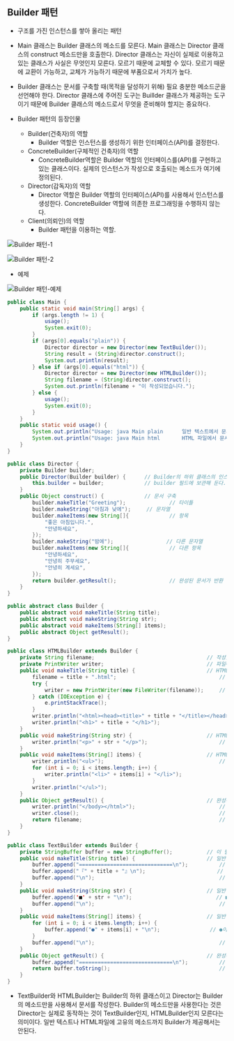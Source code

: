 Builder 패턴
------------

-	구조를 가진 인스턴스를 쌓아 올리는 패턴
-	Main 클래스는 Builder 클래스의 메소드를 모른다. Main 클래스는 Director 클래스의 construct 메소드만을 호출한다. Director 클래스는 자신이 실제로 이용하고 있는 클래스가 사실은 무엇인지 모른다. 모르기 때문에 교체할 수 있다. 모르기 때문에 교환이 가능하고, 교체가 가능하기 때문에 부품으로서 가치가 높다.
-	Builder 클래스는 문서를 구축할 때(목적을 달성하기 위해) 필요 충분한 메소드군을 선언해야 한다. Director 클래스에 주어진 도구는 Buillder 클래스가 제공하는 도구이기 때문에 Builder 클래스의 메소드로서 무엇을 준비해야 할지는 중요하다.

-	Builder 패턴의 등장인물

	-	Builder(건축자)의 역할
		-	Builder 역할은 인스턴스를 생성하기 위한 인터페이스(API)를 결정한다.
	-	ConcreteBuilder(구체적인 건축자)의 역할
		-	ConcreteBuilder역할은 Builder 역할의 인터페이스를(API)를 구현하고 있는 클래스이다. 실제의 인스턴스가 작성으로 호출되는 메소드가 여기에 정의된다.  
	-	Director(감독자)의 역할
		-	Director 역할은 Builder 역할의 인터페이스(API)를 사용해서 인스턴스를 생성한다. ConcreteBuilder 역할에 의존한 프로그래밍을 수행하지 않는다.
	-	Client(의뢰인)의 역할
		-	Builder 패턴을 이용하는 역할.

![Builder 패턴-1](http://silverbullet.kr/wp-content/uploads/2017/03/builder-pattern-01.png)

![Builder 패턴-2](http://silverbullet.kr/wp-content/uploads/2017/03/builder-pattern-02.png)

-	예제

![Builder 패턴-예제](http://silverbullet.kr/wp-content/uploads/2017/03/builder-pattern-03.png)

```java
public class Main {
    public static void main(String[] args) {
        if (args.length != 1) {
            usage();
            System.exit(0);
        }
        if (args[0].equals("plain")) {
            Director director = new Director(new TextBuilder());
            String result = (String)director.construct();
            System.out.println(result);
        } else if (args[0].equals("html")) {
            Director director = new Director(new HTMLBuilder());
            String filename = (String)director.construct();
            System.out.println(filename + "이 작성되었습니다.");
        } else {
            usage();
            System.exit(0);
        }
    }
    public static void usage() {
        System.out.println("Usage: java Main plain      일반 텍스트에서 문서작성");
        System.out.println("Usage: java Main html       HTML 파일에서 문서작성");
    }
}

public class Director {
    private Builder builder;
    public Director(Builder builder) {      // Builder의 하위 클래스의 인스턴스가 제공되기 때문에
        this.builder = builder;             // builder 필드에 보관해 둔다.
    }
    public Object construct() {             // 문서 구축
        builder.makeTitle("Greeting");              // 타이틀
        builder.makeString("아침과 낮에");     // 문자열
        builder.makeItems(new String[]{             // 항목
            "좋은 아침입니다.",
            "안녕하세요",
        });
        builder.makeString("밤에");                 // 다른 문자열
        builder.makeItems(new String[]{             // 다른 항목
            "안녕하세요",
            "안녕히 주무세요",
            "안녕히 계세요",
        });
        return builder.getResult();                 // 완성된 문서가 반환 값이 된다.
    }
}

public abstract class Builder {
    public abstract void makeTitle(String title);
    public abstract void makeString(String str);
    public abstract void makeItems(String[] items);
    public abstract Object getResult();
}

public class HTMLBuilder extends Builder {
    private String filename;                                    // 작성할 파일명
    private PrintWriter writer;                                 // 파일에 기술할 PrintWriter
    public void makeTitle(String title) {                       // HTML 파일에서의 타이틀
        filename = title + ".html";                                 // 타이틀을 토대로 파일명을 결정
        try {
            writer = new PrintWriter(new FileWriter(filename));     // PrintWriter만든다.
        } catch (IOException e) {
            e.printStackTrace();
        }
        writer.println("<html><head><title>" + title + "</title></head><body>");    // 타이틀을 출력
        writer.println("<h1>" + title + "</h1>");
    }
    public void makeString(String str) {                        // HTML 파일에서의 문자열
        writer.println("<p>" + str + "</p>");                       // <p>태그에서 출력
    }
    public void makeItems(String[] items) {                     // HTML 파일에서의 항목
        writer.println("<ul>");                                     // <ul>과<li>에서 출력
        for (int i = 0; i < items.length; i++) {
            writer.println("<li>" + items[i] + "</li>");
        }
        writer.println("</ul>");
    }
    public Object getResult() {                                 // 완성된 문서
        writer.println("</body></html>");                           // 태그를 만든다.
        writer.close();                                             // 파일을 클로즈
        return filename;                                            // 파일명을 반환한다.
    }
}

public class TextBuilder extends Builder {
    private StringBuffer buffer = new StringBuffer();           // 이 필드에 문서를 구축한다.
    public void makeTitle(String title) {                       // 일반 텍스트에서의 타이틀
        buffer.append("==============================\n");          // 장식선
        buffer.append("『" + title + "』\n");                       // 『』가 붙은 타이틀
        buffer.append("\n");                                        // 공란
    }
    public void makeString(String str) {                        // 일반 텍스트에서의 문자열
        buffer.append('■' + str + "\n");                           // ■이 붙은 문자열
        buffer.append("\n");                                        // 공란
    }
    public void makeItems(String[] items) {                     // 일반 텍스트에서의 항목
        for (int i = 0; i < items.length; i++) {
            buffer.append("●" + items[i] + "\n");                // ●이 붙은 항목
        }
        buffer.append("\n");                                        // 공란
    }
    public Object getResult() {                                 // 완성된 문서
        buffer.append("==============================\n");          // 장식선
        return buffer.toString();                                   // StringBuffer를String을 변환
    }
}

```

-	TextBuilder와 HTMLBuilder는 Builder의 하위 클래스이고 Director는 Builder의 메소드만을 사용해서 문서를 작성한다. Builder의 메소드만을 사용한다는 것은 Director는 실제로 동작하는 것이 TextBuilder인지, HTMLBuilder인지 모른다는 의미이다. 일반 텍스트나 HTML파일에 고유의 메소드까지 Builder가 제공해서는 안된다.
